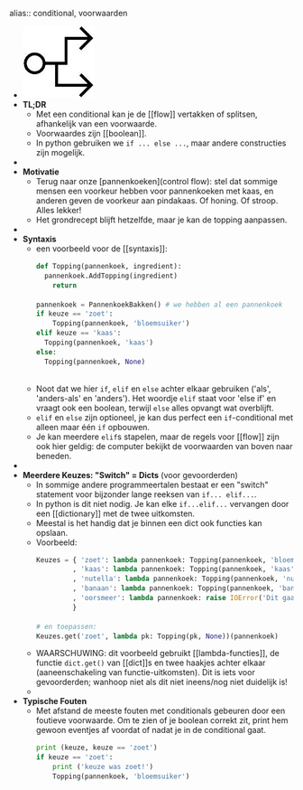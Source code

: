 alias:: conditional, voorwaarden

- ![image.jpg](../assets/conditional.jpg)
- **TL;DR**
	- Met een conditional kan je de [[flow]] vertakken of splitsen, afhankelijk van een voorwaarde.
	- Voorwaardes zijn [[boolean]].
	- In python gebruiken we `if ... else ...`, maar andere constructies zijn mogelijk.
-
- **Motivatie**
	- Terug naar onze [pannenkoeken](control flow): stel dat sommige mensen een voorkeur hebben voor pannenkoeken met kaas, en anderen geven de voorkeur aan pindakaas. Of honing. Of stroop. Alles lekker!
	- Het grondrecept blijft hetzelfde, maar je kan de topping aanpassen.
-
- **Syntaxis**
	- een voorbeeld voor de [[syntaxis]]:
	  ```python
	  def Topping(pannenkoek, ingredient):
	  	pannenkoek.AddTopping(ingredient)
	      return
	      
	  pannenkoek = PannenkoekBakken() # we hebben al een pannenkoek
	  if keuze == 'zoet':
	      Topping(pannenkoek, 'bloemsuiker')
	  elif keuze == 'kaas': 
	  	Topping(pannenkoek, 'kaas')
	  else:
	  	Topping(pannenkoek, None)
	      
	  ```
	- Noot dat we hier `if`, `elif` en `else` achter elkaar gebruiken ('als', 'anders-als' en 'anders'). Het woordje `elif` staat voor 'else if' en vraagt ook een boolean, terwijl `else` alles opvangt wat overblijft.
	- `elif` en `else` zijn optioneel, je kan dus perfect een `if`-conditional met alleen maar één `if` opbouwen.
	- Je kan meerdere `elif`s stapelen, maar de regels voor [[flow]] zijn ook hier geldig: de computer bekijkt de voorwaarden van boven naar beneden.
-
- **Meerdere Keuzes: "Switch" = Dicts** (voor gevoorderden)
	- In sommige andere programmeertalen bestaat er een "switch" statement voor bijzonder lange reeksen van `if... elif...`.
	- In python is dit niet nodig. Je kan elke `if...elif...` vervangen door een [[dictionary]] met de twee uitkomsten.
	- Meestal is het handig dat je binnen een dict ook functies kan opslaan.
	- Voorbeeld:
	  ```python
	  Keuzes = { 'zoet': lambda pannenkoek: Topping(pannenkoek, 'bloemsuiker') \
	           , 'kaas': lambda pannenkoek: Topping(pannenkoek, 'kaas') \
	           , 'nutella': lambda pannenkoek: Topping(pannenkoek, 'nutella') \
	           , 'banaan': lambda pannenkoek: Topping(pannenkoek, 'banaan') \
	           , 'oorsmeer': lambda pannenkoek: raise IOError('Dit gaan we niet doen.') \
	           }
	  
	  # en toepassen:
	  Keuzes.get('zoet', lambda pk: Topping(pk, None))(pannenkoek)
	  ```
	- WAARSCHUWING: dit voorbeeld gebruikt [[lambda-functies]], de functie `dict.get()` van [[dict]]s en twee haakjes achter elkaar (aaneenschakeling van functie-uitkomsten). Dit is iets voor gevoorderden; wanhoop niet als dit niet ineens/nog niet duidelijk is!
	-
- **Typische Fouten**
	- Met afstand de meeste fouten met conditionals gebeuren door een foutieve voorwaarde. Om te zien of je boolean correkt zit, print hem gewoon eventjes af voordat of nadat je in de conditional gaat.
	  ```python
	  print (keuze, keuze == 'zoet')
	  if keuze == 'zoet':
	      print ('keuze was zoet!')
	      Topping(pannenkoek, 'bloemsuiker')
	  ```